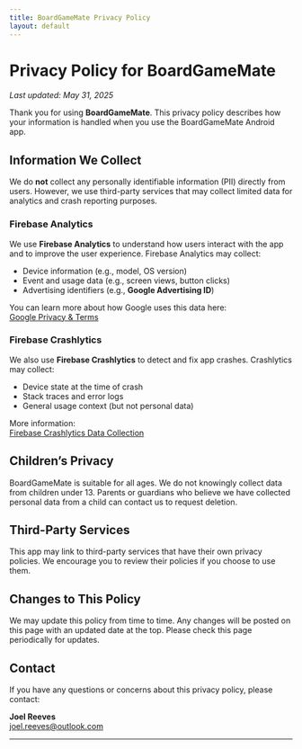 ```yaml
---
title: BoardGameMate Privacy Policy
layout: default
---
```


<style>
@import url("/BoardGameMatePrivacy/assets/css/custom.css");
</style>

# Privacy Policy for BoardGameMate
_Last updated: May 31, 2025_

Thank you for using **BoardGameMate**. This privacy policy describes how your information is handled when you use the BoardGameMate Android app.

## Information We Collect

We do **not** collect any personally identifiable information (PII) directly from users. However, we use third-party services that may collect limited data for analytics and crash reporting purposes.

### Firebase Analytics

We use **Firebase Analytics** to understand how users interact with the app and to improve the user experience. Firebase Analytics may collect:

- Device information (e.g., model, OS version)
- Event and usage data (e.g., screen views, button clicks)
- Advertising identifiers (e.g., **Google Advertising ID**)

You can learn more about how Google uses this data here:  
[Google Privacy & Terms](https://policies.google.com/privacy)

### Firebase Crashlytics

We also use **Firebase Crashlytics** to detect and fix app crashes. Crashlytics may collect:

- Device state at the time of crash
- Stack traces and error logs
- General usage context (but not personal data)

More information:  
[Firebase Crashlytics Data Collection](https://firebase.google.com/support/privacy/)

## Children’s Privacy

BoardGameMate is suitable for all ages. We do not knowingly collect data from children under 13. Parents or guardians who believe we have collected personal data from a child can contact us to request deletion.

## Third-Party Services

This app may link to third-party services that have their own privacy policies. We encourage you to review their policies if you choose to use them.

## Changes to This Policy

We may update this policy from time to time. Any changes will be posted on this page with an updated date at the top. Please check this page periodically for updates.

## Contact

If you have any questions or concerns about this privacy policy, please contact:

**Joel Reeves**  
joel.reeves@outlook.com

---
